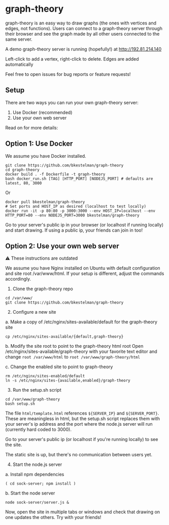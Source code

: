 # graph-theory

graph-theory is an easy way to draw graphs (the ones with vertices and edges, not functions). Users can connect to a graph-theory server through their browser and see the graph made by all other users connected to the same server. 

A demo graph-theory server is running (hopefully!) at http://192.81.214.140

Left-click to add a vertex, right-click to delete. Edges are added automatically

Feel free to open issues for bug reports or feature requests!

## Setup

There are two ways you can run your own graph-theory server:
1. Use Docker (recommended)
2. Use your own web server 

Read on for more details:

## Option 1: Use Docker

We assume you have Docker installed.
```
git clone https://github.com/bkestelman/graph-theory
cd graph-theory
docker build . -f Dockerfile -t graph-theory
bash docker_run.sh [TAG] [HTTP_PORT] [NODEJS_PORT] # defaults are latest, 80, 3000
```
Or
```
docker pull bkestelman/graph-theory
# Set ports and HOST_IP as desired (localhost to test locally)
docker run -it -p 80:80 -p 3000:3000 --env HOST_IP=localhost --env HTTP_PORT=80 --env NODEJS_PORT=3000 bkestelman/graph-theory
```
Go to your server's public ip in your browser (or localhost if running locally) and start drawing. If using a public ip, your friends can join in too!

## Option 2: Use your own web server 

:warning: These instructions are outdated

We assume you have Nginx installed on Ubuntu with default configuration and site root /var/www/html. If your setup is different, adjust the commands accordingly.

1. Clone the graph-theory repo
```
cd /var/www/
git clone https://github.com/bkestelman/graph-theory
```

2. Configure a new site

a. Make a copy of /etc/nginx/sites-available/default for the graph-theory site 
```
cp /etc/nginx/sites-available/{default,graph-theory}
```
b. Modify the site root to point to the graph-theory html root 
Open /etc/nginx/sites-available/graph-theory with your favorite text editor and change `root /var/www/html` to `root /var/www/graph-theory/html`

c. Change the enabled site to point to graph-theory
```
rm /etc/nginx/sites-enabled/default
ln -s /etc/nginx/sites-{available,enabled}/graph-theory 
```

3. Run the setup.sh script
```
cd /var/www/graph-theory
bash setup.sh
```
The file `html/template.html` references `${SERVER_IP}` and `${SERVER_PORT}`. These are meaningless in html, but the setup.sh script replaces them with your server's ip address and the port where the node.js server will run (currently hard coded to 3000). 

Go to your server's public ip (or localhost if you're running locally) to see the site.

The static site is up, but there's no communication between users yet. 

4. Start the node.js server

a. Install npm dependencies
```
( cd sock-server; npm install )
```
b. Start the node server
```
node sock-server/server.js &
```

Now, open the site in multiple tabs or windows and check that drawing on one updates the others. Try with your friends!
